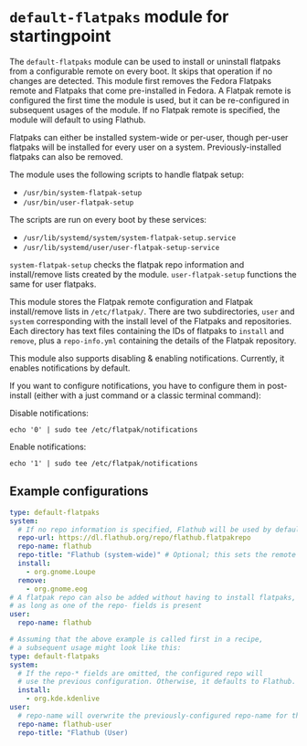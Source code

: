 # `default-flatpaks` module for startingpoint

The `default-flatpaks` module can be used to install or uninstall flatpaks from a configurable remote on every boot. It skips that operation if no changes are detected. This module first removes the Fedora Flatpaks remote and Flatpaks that come pre-installed in Fedora. A Flatpak remote is configured the first time the module is used, but it can be re-configured in subsequent usages of the module. If no Flatpak remote is specified, the module will default to using Flathub.

Flatpaks can either be installed system-wide or per-user, though per-user flatpaks will be installed for every user on a system. Previously-installed flatpaks can also be removed.

The module uses the following scripts to handle flatpak setup:

- `/usr/bin/system-flatpak-setup`
- `/usr/bin/user-flatpak-setup`

The scripts are run on every boot by these services:

- `/usr/lib/systemd/system/system-flatpak-setup.service`
- `/usr/lib/systemd/user/user-flatpak-setup-service`

`system-flatpak-setup` checks the flatpak repo information and install/remove lists created by the module. `user-flatpak-setup` functions the same for user flatpaks.

This module stores the Flatpak remote configuration and Flatpak install/remove lists in `/etc/flatpak/`. There are two subdirectories, `user` and `system` corresponding with the install level of the Flatpaks and repositories. Each directory has text files containing the IDs of flatpaks to `install` and `remove`, plus a `repo-info.yml` containing the details of the Flatpak repository.

This module also supports disabling & enabling notifications. Currently, it enables notifications by default.

If you want to configure notifications, you have to configure them in post-install (either with a just command or a classic terminal command):

Disable notifications:

`echo '0' | sudo tee /etc/flatpak/notifications`

Enable notifications:

`echo '1' | sudo tee /etc/flatpak/notifications`

## Example configurations

```yaml
type: default-flatpaks
system:
  # If no repo information is specified, Flathub will be used by default
  repo-url: https://dl.flathub.org/repo/flathub.flatpakrepo
  repo-name: flathub
  repo-title: "Flathub (system-wide)" # Optional; this sets the remote's user-facing name in graphical frontends like GNOME Software
  install:
    - org.gnome.Loupe
  remove:
    - org.gnome.eog
# A flatpak repo can also be added without having to install flatpaks,
# as long as one of the repo- fields is present
user:
  repo-name: flathub
```

```yaml
# Assuming that the above example is called first in a recipe,
# a subsequent usage might look like this:
type: default-flatpaks
system:
  # If the repo-* fields are omitted, the configured repo will
  # use the previous configuration. Otherwise, it defaults to Flathub.
  install:
    - org.kde.kdenlive
user:
  # repo-name will overwrite the previously-configured repo-name for the user remote
  repo-name: flathub-user
  repo-title: "Flathub (User)
```

